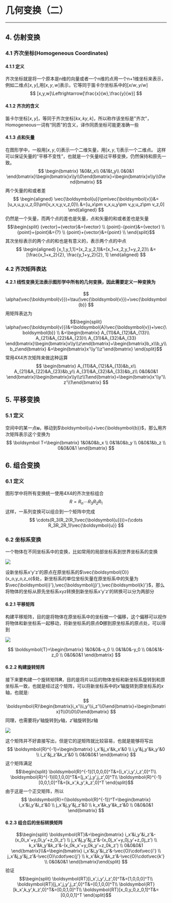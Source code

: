 # 几何变换（二）
----
## 4. 仿射变换

### 4.1 齐次坐标(Homogeneous Coordinates)

#### 4.1.1 定义
齐次坐标就是将一个原本是n维的向量或者一个n维的点用一个n+1维坐标来表示，例如二维点$[x,y]$,用$[x,y,w]$表示，它等同于笛卡尔坐标系中的$[x/w,y/w]$
$$
[x,y,w]\Leftrightarrow[\frac{x}{w},\frac{y}{w}]
$$

#### 4.1.2 齐次的含义
笛卡尔坐标$[x,y]$，等同于齐次坐标$[kx,ky,k]$，所以称作该坐标是"齐次"，Homogeneous一词有“同质”的含义，译作同质坐标可能更准确一些

#### 4.1.3 点和矢量
在图形学中，一般用$[x,y,0]$表示一个二维矢量，用$[x,y,1]$表示一个二维点。 这样可以保证矢量的“平移不变性”，也就是一个矢量经过平移变换，仍然保持和原先一致。
$$
\begin{bmatrix}
1&0&t_x\\
0&1&t_y\\
0&0&1
\end{bmatrix}\begin{bmatrix}x\\y\\0\end{bmatrix}=\begin{bmatrix}x\\y\\0\end{bmatrix}
$$
两个矢量的和或者差
$$
\begin{aligned}
\vec{\boldsymbol{u}}\pm\vec{\boldsymbol{v}}&=[u_x,u_y,u_z,0]\pm[v_x,v_y,v_z,0]\\
&=[u_x\pm v_x,u_y\pm v_y,u_z\pm v_z,0]
\end{aligned}
$$
仍然是一个矢量，而两个点的差也是矢量，点和矢量的和或者差也是矢量
$$\begin{split}
{vector}+{vector}&={vector} \\
{point}-{point}&={vector} \\
{point}+{point}&={?} \\
{point}+{vector}&={point} \\
\end{split}$$
其次坐标表示的两个点的和也是有意义的，表示两个点的中点
$$
\begin{aligned}
[x_1,y_1,1]+[x_2,y_2,1]&=[x_1+x_2,y_1+y_2,2]\\
&=[\frac{x_1+x_2}{2}, \frac{y_1+y_2}{2}, 1]
\end{aligned}
$$

### 4.2 齐次矩阵表达
#### 4.2.1 线性变换无法表示图形学中所有的几何变换，因此需要定义一种变换为
$$
\alpha(\vec{\boldsymbol{v}})=\tau(\vec{\boldsymbol{v}})+\vec{\boldsymbol{b}}
$$
用矩阵表达为
$$\begin{split}
\alpha(\vec{\boldsymbol{v}})&=\boldsymbol{A}\vec{\boldsymbol{v}}+\vec{\boldsymbol{b}} \\
&=\begin{bmatrix}
A_{11}&A_{12}&A_{13}\\
A_{21}&A_{22}&A_{23}\\
A_{31}&A_{32}&A_{33}
\end{bmatrix}\begin{bmatrix}x\\y\\z\end{bmatrix}+\begin{bmatrix}b_x\\b_y\\b_z\end{bmatrix}
&=\begin{bmatrix}x'\\y'\\z'\end{bmatrix}
\end{split}$$
常用4X4齐次矩阵来做这种运算
$$
\begin{bmatrix}
A_{11}&A_{12}&A_{13}&b_x\\
A_{21}&A_{22}&A_{23}&b_y\\
A_{31}&A_{32}&A_{33}&b_z\\
0&0&0&1
\end{bmatrix}\begin{bmatrix}x\\y\\z\\1\end{bmatrix}=\begin{bmatrix}x'\\y'\\z'\\1\end{bmatrix}
$$

## 5. 平移变换

### 5.1 定义
空间中的某一点$\boldsymbol u$，移动到$\boldsymbol{u}+\vec{\boldsymbol{b}}$，那么用齐次矩阵表示这个变换为
$$
\boldsymbol T=\begin{bmatrix}
1&0&0&b_x \\
0&1&0&b_y \\
0&0&1&b_z \\
0&0&0&1
\end{bmatrix}
$$

## 6. 组合变换

### 6.1 定义
图形学中将所有变换统一使用4X4的齐次坐标组合
$$
R=R_n\cdots R_3R_2R_1 
$$
这样，一系列变换可以组合到一个矩阵中完成
$$
\cdots(R_3(R_2(R_1\vec{\boldsymbol{u}}))=(\cdots R_3R_2R_1)\vec{\boldsymbol{u}}
$$

### 6.2 坐标系变换
一个物体在不同坐标系中的变换，比如常用的局部坐标系到世界坐标系的变换

![](./transform_axis.svg)

设新坐标系x'y'z'的原点在原坐标系的$\vec{\boldsymbol{O}}(x_o,y_o,z_o)$处，新坐标系的单位坐标矢量在原坐标系中的矢量为$\vec{\boldsymbol{i}'},\vec{\boldsymbol{j}'},\vec{\boldsymbol{k}'}$，那么将物体的坐标从原先坐标系xyz转换到新坐标系x'y'z'的转换可以分为两部分
#### 6.2.1 平移矩阵
构建平移矩阵，目的是将物体在原坐标系中的坐标做一个偏移，这个偏移可以视作将物体和新坐标系一起移动，将新坐标系的原点$\boldsymbol{O}$挪到原坐标系的原点处，可以得到

![](./transform_axis_move.svg)

$$
\boldsymbol{T}=\begin{bmatrix}
1&0&0&-x_0 \\
0&1&0&-y_0 \\
0&0&1&-z_0 \\
0&0&0&1
\end{bmatrix}
$$
#### 6.2.2 构建旋转矩阵
接下来要构建一个旋转矩阵$\boldsymbol{R}$，目的是将片以后的物体坐标和新坐标系旋转到和原坐标系一致，也就是经过这个矩阵，可以将新坐标系中的$x'$轴旋转到原坐标系的$x$轴，也就是:
$$
\boldsymbol{R}\begin{bmatrix}i_x'\\i_y'\\i_z'\\0\end{bmatrix}=\begin{bmatrix}1\\0\\0\\0\end{bmatrix}
$$
同理，也需要将$y'$轴旋转到$y$轴，$z'$轴旋转到$z$轴

![](./transform_axis_roate.svg)

这个矩阵并不好直接写出，但是它的逆矩阵就比较容易，也就是能够将写出
$$
\boldsymbol{R}^{-1}=\begin{bmatrix}
i_x'&j_x'&k_x'&0 \\
i_y'&j_y'&k_y'&0 \\
i_z'&j_z'&k_z'&0 \\
0&0&0&1
\end{bmatrix}
$$
这个矩阵满足
$$\begin{split}
\boldsymbol{R}^{-1}[1,0,0,0]^T&=[i_x',i_y',i_z',0]^T\\
\boldsymbol{R}^{-1}[0,1,0,0]^T&=[j_x',j_y',j_z',0]^T\\
\boldsymbol{R}^{-1}[0,0,1,0]^T&=[k_x',k_y',k_z',0]^T
\end{split}$$
由于这是一个正交矩阵，所以
$$
\boldsymbol{R}=(\boldsymbol{R}^{-1})^T=\begin{bmatrix}
i_x'&i_y'&i_z'&0 \\
j_x'&j_y'&j_z'&0 \\
k_x'&k_y'&k_z'&0 \\
0&0&0&1
\end{bmatrix}
$$
#### 6.2.3 组合后的坐标转换矩阵
$$\begin{split}
\boldsymbol{RT}&=\begin{bmatrix}
i_x'&i_y'&i_z'&-(x_0i_x'+y_0i_y'+z_0i_z') \\
j_x'&j_y'&j_z'&-(x_0j_x'+y_0j_y'+z_0j_z') \\
k_x'&k_y'&k_z'&-(x_0k_x'+y_0k_y'+z_0k_z') \\
0&0&0&1
\end{bmatrix}\\&=\begin{bmatrix}
i_x'&i_y'&i_z'&-\vec{O}\cdot\vec{i'} \\
j_x'&j_y'&j_z'&-\vec{O}\cdot\vec{j'} \\
k_x'&k_y'&k_z'&-\vec{O}\cdot\vec{k'} \\
0&0&0&1
\end{bmatrix}\end{split}
$$
验证
$$\begin{split}
\boldsymbol{RT}[i_x',i_y',i_z',0]^T&=[1,0,0,0]^T\\
\boldsymbol{RT}[j_x',j_y',j_z',0]^T&=[0,1,0,0]^T\\
\boldsymbol{RT}[k_x',k_y',k_z',0]^T&=[0,0,1,0]^T\\
\boldsymbol{RT}[x_0,y_0,z_0,1]^T&=[0,0,0,1]^T
\end{split}$$